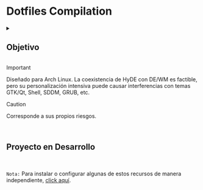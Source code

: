 <h1>Dotfiles Compilation</h1>

<details closed>
  <summary><h2>Objetivo</h2></summary>
  
- Implementar una instalación eficiente y mínima de Arch Linux, configurando una interfaz simple y acogedora mediante Hyperland y dotfiles personalizados. 
- Integrar las herramientas esenciales, optimizadas al máximo, para maximizar la productividad en el desarrollo web y la interacción con la terminal.
- Simplificar la mayor cantidad de pasos posibles, permitiendo que tanto principiantes como expertos obtengan su entorno listo para trabajar y aumenten su productividad en el menor tiempo posible.

</details>

> [!IMPORTANT]
> Diseñado para Arch Linux.
> La coexistencia de HyDE con DE/WM es factible, pero su personalización intensiva puede causar interferencias con temas GTK/Qt, Shell, SDDM, GRUB, etc.

> [!CAUTION]
> Corresponde a sus propios riesgos.

<br>
<h2>Proyecto en Desarrollo</h2>
<br>

`Nota:` Para instalar o configurar algunas de estos recursos de manera independiente, <a href="https://github.com/DaniDeDos/tools-compilation" target="_blank" rel="noreferrer">click aquí</a>.

<!--
Agregar alias en la terminal para ajusta la imagen a la caja del neofetch
alias neofetch="neofetch --size none"
--!>

